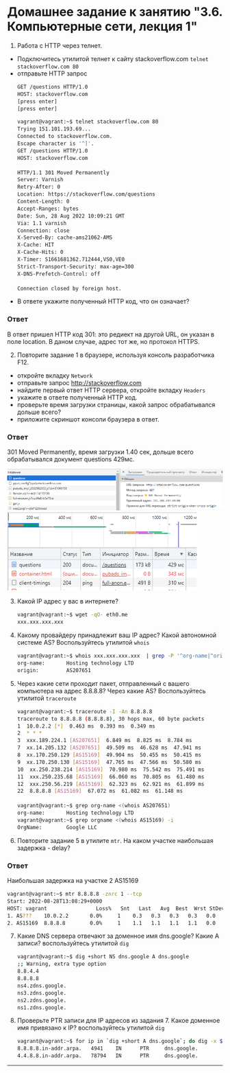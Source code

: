 # Домашнее задание к занятию "3.6. Компьютерные сети, лекция 1"

1. Работа c HTTP через телнет.
- Подключитесь утилитой телнет к сайту stackoverflow.com
`telnet stackoverflow.com 80`
- отправьте HTTP запрос
	```bash
	GET /questions HTTP/1.0
	HOST: stackoverflow.com
	[press enter]
	[press enter]
	```
	```bash
	vagrant@vagrant:~$ telnet stackoverflow.com 80
	Trying 151.101.193.69...
	Connected to stackoverflow.com.
	Escape character is '^]'.
	GET /questions HTTP/1.0
	HOST: stackoverflow.com

	HTTP/1.1 301 Moved Permanently
	Server: Varnish
	Retry-After: 0
	Location: https://stackoverflow.com/questions
	Content-Length: 0
	Accept-Ranges: bytes
	Date: Sun, 28 Aug 2022 10:09:21 GMT
	Via: 1.1 varnish
	Connection: close
	X-Served-By: cache-ams21062-AMS
	X-Cache: HIT
	X-Cache-Hits: 0
	X-Timer: S1661681362.712444,VS0,VE0
	Strict-Transport-Security: max-age=300
	X-DNS-Prefetch-Control: off

	Connection closed by foreign host.
	```
- В ответе укажите полученный HTTP код, что он означает?
### Ответ
В ответ пришел HTTP код 301: это редиект на другой URL, он указан в поле location. В даном случае, адрес тот же, но протокол HTTPS.

2. Повторите задание 1 в браузере, используя консоль разработчика F12.
- откройте вкладку `Network`
- отправьте запрос http://stackoverflow.com
- найдите первый ответ HTTP сервера, откройте вкладку `Headers`
- укажите в ответе полученный HTTP код.
- проверьте время загрузки страницы, какой запрос обрабатывался дольше всего?
- приложите скриншот консоли браузера в ответ.
### Ответ
301 Moved Permanently, время загрузки 1.40 сек, дольше всего обрабатывался документ questions 429мс.

![время:](https://github.com/dlomov/sysadm-homeworks/blob/master/03-sysadmin-06-net/301.PNG)
![время:](https://github.com/dlomov/sysadm-homeworks/blob/master/03-sysadmin-06-net/time.PNG)

3. Какой IP адрес у вас в интернете?

	```bash
	vagrant@vagrant:~$ wget -qO- eth0.me
	xxx.xxx.xxx.xxx
	```
4. Какому провайдеру принадлежит ваш IP адрес? Какой автономной системе AS? Воспользуйтесь утилитой `whois`

	```bash
	vagrant@vagrant:~$ whois xxx.xxx.xxx.xxx  | grep -P '^org-name|^origin'
	org-name:       Hosting technology LTD
	origin:         AS207651
	```
5. Через какие сети проходит пакет, отправленный с вашего компьютера на адрес 8.8.8.8? Через какие AS? Воспользуйтесь утилитой `traceroute`

	```bash
	vagrant@vagrant:~$ traceroute -I -An 8.8.8.8
	traceroute to 8.8.8.8 (8.8.8.8), 30 hops max, 60 byte packets
	1  10.0.2.2 [*]  0.463 ms  0.393 ms  0.349 ms
	2  * * *
	3  xxx.189.224.1 [AS207651]  6.849 ms  8.825 ms  8.784 ms
	7  xx.14.205.132 [AS207651]  49.509 ms  46.628 ms  47.941 ms
	8  xx.170.250.129 [AS15169]  49.904 ms  50.455 ms  50.415 ms
	9  xx.170.250.130 [AS15169]  47.765 ms  47.566 ms  50.580 ms
	10  xx.250.238.214 [AS15169]  70.980 ms  75.542 ms  75.491 ms
	11  xxx.250.235.68 [AS15169]  66.060 ms  70.805 ms  61.480 ms
	12  xxx.250.56.219 [AS15169]  62.323 ms  62.921 ms  61.899 ms
	22  8.8.8.8 [AS15169]  67.072 ms  61.082 ms  61.148 ms

	vagrant@vagrant:~$ grep org-name <(whois AS207651)
	org-name:       Hosting technology LTD
	vagrant@vagrant:~$ grep orgname <(whois AS15169) -i
	OrgName:        Google LLC
	```
6. Повторите задание 5 в утилите `mtr`. На каком участке наибольшая задержка - delay?
### Ответ

Наибольшая задержка на участке 2 AS15169

```bash
vagrant@vagrant:~$ mtr 8.8.8.8 -znrc 1 --tcp
Start: 2022-08-28T13:08:29+0000
HOST: vagrant                Loss%   Snt   Last   Avg  Best  Wrst StDev
1. AS???    10.0.2.2       0.0%     1    0.3   0.3   0.3   0.3   0.0
2. AS15169  8.8.8.8        0.0%     1    1.1   1.1   1.1   1.1   0.0

```


7. Какие DNS сервера отвечают за доменное имя dns.google? Какие A записи? воспользуйтесь утилитой `dig`

	```bash
	vagrant@vagrant:~$ dig +short NS dns.google A dns.google
	;; Warning, extra type option
	8.8.4.4
	8.8.8.8
	ns4.zdns.google.
	ns3.zdns.google.
	ns2.zdns.google.
	ns1.zdns.google.
	```
8. Проверьте PTR записи для IP адресов из задания 7. Какое доменное имя привязано к IP? воспользуйтесь утилитой `dig`

	```bash
	vagrant@vagrant:~$ for ip in `dig +short A dns.google`; do dig -x $ip | grep ^[0-9].*in-addr; done
	8.8.8.8.in-addr.arpa.   4941    IN      PTR     dns.google.
	4.4.8.8.in-addr.arpa.   78794   IN      PTR     dns.google.
	```

---